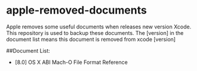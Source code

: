 # apple-removed-documents

Apple removes some useful documents when releases new version Xcode. This repository is used to backup these documents. The [version] in the document list means this document is removed from xcode [version]

##Document List:

* [8.0] OS X ABI Mach-O File Format Reference

